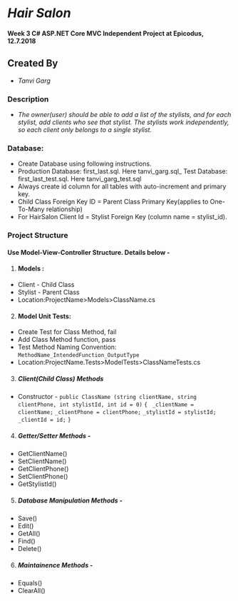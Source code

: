 # _Hair Salon_
#### Week 3 C# ASP.NET Core MVC Independent Project at Epicodus, 12.7.2018

## Created By
* _Tanvi Garg_

### Description
* _The owner(user) should be able to add a list of the stylists, and for each stylist, add clients who see that stylist. The stylists work independently, so each client only belongs to a single stylist._

### Database:
* Create Database using following instructions.
* Production Database: first_last.sql. Here tanvi_garg.sql_
Test Database: first_last_test.sql. Here tanvi_garg_test.sql
* Always create id column for all tables with auto-increment and primary key.
* Child Class Foreign Key ID = Parent Class Primary Key(applies to One-To-Many relationship)
* For HairSalon Client Id = Stylist Foreign Key (column name = stylist_id).

### Project Structure

#### Use Model-View-Controller Structure. Details below -

1. #### Models :
  * Client - Child Class
  * Stylist - Parent Class
  * Location:ProjectName>Models>ClassName.cs

2. #### Model Unit Tests:
 * Create Test for Class Method, fail
 * Add Class Method function, pass
 * Test Method Naming Convention: `MethodName_IntendedFunction_OutputType`
 * Location:ProjectName.Tests>ModelTests>ClassNameTests.cs

3. ##### Client(Child Class) Methods
 * Constructor -
`public ClassName (string clientName, string clientPhone, int stylistId, int id = 0)`
`{`
` _clientName = clientName;`
 `_clientPhone = clientPhone;`
 `_stylistId = stylistId;`
 `_clientId = id;`
 `}`

4. ##### Getter/Setter Methods -
 * GetClientName()
 * SetClientName()
 * GetClientPhone()
 * SetClientPhone()
 * GetStylistId()

5. ##### Database Manipulation Methods -
 * Save()
 * Edit()
 * GetAll()
 * Find()
 * Delete()

6. ##### Maintainence Methods -
 * Equals()
 * ClearAll()
